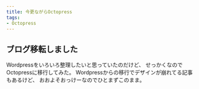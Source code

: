 ```yaml
---
title: 今更ながらOctopress
tags:
- Octopress
---
```


## ブログ移転しました
Wordpressをいろいろ整理したいと思っていたのだけど、
せっかくなのでOctopressに移行してみた。
Wordpressからの移行でデザインが崩れてる記事もあるけど、
おおよそおっけーなのでひとまずこのまま。

